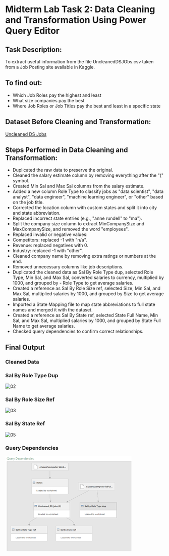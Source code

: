 # Midterm Lab Task 2: Data Cleaning and Transformation Using Power Query Editor
## Task Description: 
To extract useful information from the file UncleanedDSJObs.csv taken from a Job Posting site available in Kaggle.  
## To find out:
- Which Job Roles pay the highest and least
- What size companies pay the best
- Where Job Roles or Job Titles pay the best and least in a specific state
## Dataset Before Cleaning and Transformation:
[Uncleaned DS Jobs](https://github.com/rxnz03/EDM-Portfolio/blob/main/Midterm%20Lab%20Task%202/Uncleaned_DS_jobs.csv)

## Steps Performed in Data Cleaning and Transformation:
- Duplicated the raw data to preserve the original.  
- Cleaned the salary estimate column by removing everything after the "(" symbol.  
- Created Min Sal and Max Sal columns from the salary estimate.  
- Added a new column Role Type to classify jobs as "data scientist", "data analyst", "data engineer", "machine learning engineer", or "other" based on the job title.  
- Corrected the location column with custom states and split it into city and state abbreviation.  
- Replaced incorrect state entries (e.g., "anne rundell" to "ma").  
- Split the company size column to extract MinCompanySize and MaxCompanySize, and removed the word "employees".  
- Replaced invalid or negative values:  
- Competitors: replaced -1 with "n/a".  
- Revenue: replaced negatives with 0.  
- Industry: replaced -1 with "other".  
- Cleaned company name by removing extra ratings or numbers at the end.  
- Removed unnecessary columns like job descriptions.  
- Duplicated the cleaned data as Sal By Role Type dup, selected Role Type, Min Sal, and Max Sal, converted salaries to currency, multiplied by 1000, and grouped by - Role Type to get average salaries.  
- Created a reference as Sal By Role Size ref, selected Size, Min Sal, and Max Sal, multiplied salaries by 1000, and grouped by Size to get average salaries.  
- Imported a State Mapping file to map state abbreviations to full state names and merged it with the dataset.  
- Created a reference as Sal By State ref, selected State Full Name, Min Sal, and Max Sal, multiplied salaries by 1000, and grouped by State Full Name to get average salaries.  
- Checked query dependencies to confirm correct relationships.  

## Final Output
### Cleaned Data


### Sal By Role Type Dup
![02](https://github.com/user-attachments/assets/813828ae-153c-40df-85f2-1dc2a421e3c6)


### Sal By Role Size Ref
![03](https://github.com/user-attachments/assets/4f7f9370-c2ac-4db5-88f7-ca13b170e17f)


### Sal By State Ref
![05](https://github.com/user-attachments/assets/918d9573-db3e-44fa-a23a-21cb714f3b09)


### Query Dependencies
<img src="images/query dependencies.png" alt="Alt Text" width="400" height="300">
